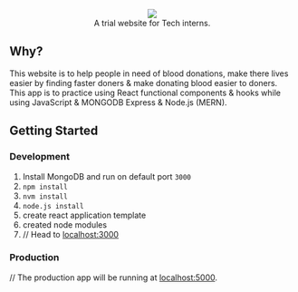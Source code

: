<p align="center", color:"green">
  <img src="https://user-images.githubusercontent.com/14852491/64910580-cc163700-d70f-11e9-99ec-8c49095a8c3b.png" />
  <br/>
   A trial website for Tech interns.
</p>

## Why?

 This website is to help people in need of blood donations, make there lives easier by finding faster doners & make donating blood easier to doners. 
  This app is to practice using React functional components & hooks while using JavaScript & MONGODB Express & Node.js (MERN).

## Getting Started

### Development

1. Install MongoDB and run on default port `3000`
2. `npm install` 
3. `nvm install`
4. `node.js install`
5. create react application template
6. created node modules
7.  // Head to [localhost:3000](http://localhost:3000) 

### Production

// The production app will be running at [localhost:5000](http://localhost:5000/).